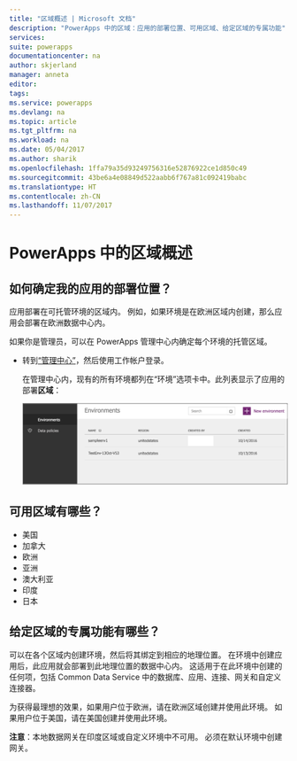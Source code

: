 ```yaml
---
title: "区域概述 | Microsoft 文档"
description: "PowerApps 中的区域：应用的部署位置、可用区域、给定区域的专属功能"
services: 
suite: powerapps
documentationcenter: na
author: skjerland
manager: anneta
editor: 
tags: 
ms.service: powerapps
ms.devlang: na
ms.topic: article
ms.tgt_pltfrm: na
ms.workload: na
ms.date: 05/04/2017
ms.author: sharik
ms.openlocfilehash: 1ffa79a35d93249756316e52876922ce1d850c49
ms.sourcegitcommit: 43be6a4e08849d522aabb6f767a81c092419babc
ms.translationtype: HT
ms.contentlocale: zh-CN
ms.lasthandoff: 11/07/2017
---
```

# <a name="regions-overview-in-powerapps"></a>PowerApps 中的区域概述
## <a name="how-do-i-find-out-where-my-app-is-deployed"></a>如何确定我的应用的部署位置？
应用部署在可托管环境的区域内。 例如，如果环境是在欧洲区域内创建，那么应用会部署在欧洲数据中心内。

如果你是管理员，可以在 PowerApps 管理中心内确定每个环境的托管区域。

* 转到[“管理中心”](https://admin.powerapps.com)，然后使用工作帐户登录。
  
    在管理中心内，现有的所有环境都列在“环境”选项卡中。此列表显示了应用的部署**区域**：
  
   ![](./media/regions-overview/environment-list.png)

## <a name="what-regions-are-available"></a>可用区域有哪些？
* 美国
* 加拿大
* 欧洲
* 亚洲
* 澳大利亚
* 印度
* 日本

## <a name="what-features-are-specific-to-a-given-region"></a>给定区域的专属功能有哪些？
可以在各个区域内创建环境，然后将其绑定到相应的地理位置。 在环境中创建应用后，此应用就会部署到此地理位置的数据中心内。 这适用于在此环境中创建的任何项，包括 Common Data Service 中的数据库、应用、连接、网关和自定义连接器。

为获得最理想的效果，如果用户位于欧洲，请在欧洲区域创建并使用此环境。 如果用户位于美国，请在美国创建并使用此环境。

**注意**：本地数据网关在印度区域或自定义环境中不可用。 必须在默认环境中创建网关。

